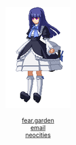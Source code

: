 <p align="center">
    <img src="https://raw.githubusercontent.com/75369/75369/master/bern.gif" alt="">
    <br><br>
    <a href="https://fear.garden">fear.garden</a>
    <br>
    <a href="mailto:reagan@fear.garden">email</a>
    <br>
    <a href="https://reagnyan.moe">neocities</a>
    <br>
</p>
